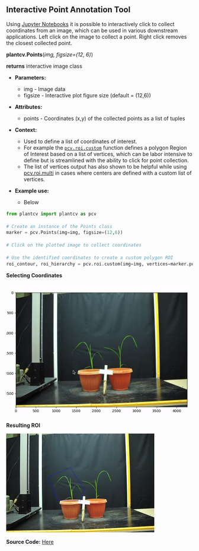 ## Interactive Point Annotation Tool

Using [Jupyter Notebooks](jupyter.md) it is possible to interactively click to collect coordinates from an image, which can be used in various downstream applications. Left click on the image to collect a point. Right click removes the
closest collected point.

**plantcv.Points**(*img, figsize=(12, 6)*)

**returns** interactive image class

- **Parameters:**
    - img - Image data
    - figsize - Interactive plot figure size (default = (12,6))

- **Attributes:**
    - points - Coordinates (x,y) of the collected points as a list of tuples

- **Context:**
    - Used to define a list of coordinates of interest.
    - For example the [`pcv.roi.custom`](roi_custom.md) function defines a polygon Region of Interest based on a list of vertices, which can be labor intensive to define but is streamlined with the ability to click for point collection.
    - The list of vertices output has also shown to be helpful while using [pcv.roi.multi](roi_multi.md) in cases where centers are defined with a custom list of vertices.    
- **Example use:**
    - Below


```python
from plantcv import plantcv as pcv

# Create an instance of the Points class
marker = pcv.Points(img=img, figsize=(12,6))

# Click on the plotted image to collect coordinates

# Use the identified coordinates to create a custom polygon ROI
roi_contour, roi_hierarchy = pcv.roi.custom(img=img, vertices=marker.points)

```

**Selecting Coordinates**

![screen-gif](img/documentation_images/annotate_Points/custom_roi.gif)

**Resulting ROI**

![Screenshot](img/documentation_images/annotate_Points/custom_roi.jpg)


**Source Code:** [Here](https://github.com/danforthcenter/plantcv/blob/master/plantcv/plantcv/classes.py)

